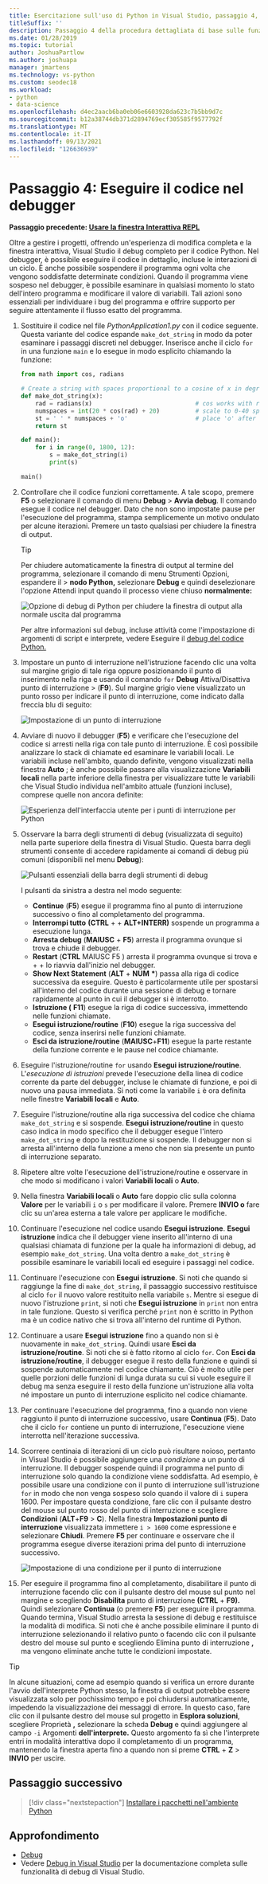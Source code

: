 ```yaml
---
title: Esercitazione sull'uso di Python in Visual Studio, passaggio 4, esecuzione del debug
titleSuffix: ''
description: Passaggio 4 della procedura dettagliata di base sulle funzionalità di Visual Studio, dedicato a come eseguire il codice Python nel debugger.
ms.date: 01/28/2019
ms.topic: tutorial
author: JoshuaPartlow
ms.author: joshuapa
manager: jmartens
ms.technology: vs-python
ms.custom: seodec18
ms.workload:
- python
- data-science
ms.openlocfilehash: d4ec2aacb6ba0eb06e6603928da623c7b5bb9d7c
ms.sourcegitcommit: b12a38744db371d2894769ecf305585f9577792f
ms.translationtype: MT
ms.contentlocale: it-IT
ms.lasthandoff: 09/13/2021
ms.locfileid: "126636939"
---
```

# <a name="step-4-run-code-in-the-debugger"></a>Passaggio 4: Eseguire il codice nel debugger

**Passaggio precedente: [Usare la finestra Interattiva REPL](tutorial-working-with-python-in-visual-studio-step-03-interactive-repl.md)**

Oltre a gestire i progetti, offrendo un'esperienza di modifica completa e la finestra interattiva, Visual Studio il debug completo per il codice Python.  Nel debugger, è possibile eseguire il codice in dettaglio, incluse le interazioni di un ciclo. È anche possibile sospendere il programma ogni volta che vengono soddisfatte determinate condizioni. Quando il programma viene sospeso nel debugger, è possibile esaminare in qualsiasi momento lo stato dell'intero programma e modificare il valore di variabili. Tali azioni sono essenziali per individuare i bug del programma e offrire supporto per seguire attentamente il flusso esatto del programma.

1. Sostituire il codice nel file *PythonApplication1.py* con il codice seguente. Questa variante del codice espande `make_dot_string` in modo da poter esaminare i passaggi discreti nel debugger. Inserisce anche il ciclo `for` in una funzione `main` e lo esegue in modo esplicito chiamando la funzione:

    ```python
    from math import cos, radians

    # Create a string with spaces proportional to a cosine of x in degrees
    def make_dot_string(x):
        rad = radians(x)                             # cos works with radians
        numspaces = int(20 * cos(rad) + 20)          # scale to 0-40 spaces
        st = ' ' * numspaces + 'o'                   # place 'o' after the spaces
        return st

    def main():
        for i in range(0, 1800, 12):
            s = make_dot_string(i)
            print(s)

    main()
    ```

1. Controllare che il codice funzioni correttamente. A tale scopo, premere **F5** o selezionare il comando di menu **Debug** > **Avvia debug**. Il comando esegue il codice nel debugger. Dato che non sono impostate pause per l'esecuzione del programma, stampa semplicemente un motivo ondulato per alcune iterazioni. Premere un tasto qualsiasi per chiudere la finestra di output.

    > [!Tip]
    > Per chiudere automaticamente la finestra di output al termine del programma, selezionare il comando di menu Strumenti Opzioni, espandere il  >   **nodo Python,** selezionare **Debug** e quindi deselezionare l'opzione Attendi input quando il processo viene chiuso **normalmente:**
    >
    > ![Opzione di debug di Python per chiudere la finestra di output alla normale uscita dal programma](media/vs-getting-started-python-22-debugging5.png)
    >
    > Per altre informazioni sul debug, incluse attività come l'impostazione di argomenti di script e interprete, vedere Eseguire il [debug del codice Python.](debugging-python-in-visual-studio.md)

1. Impostare un punto di interruzione nell'istruzione facendo clic una volta sul margine grigio di tale riga oppure posizionando il punto di inserimento nella riga e usando il comando `for` **Debug** Attiva/Disattiva punto di interruzione  >   (**F9**). Sul margine grigio viene visualizzato un punto rosso per indicare il punto di interruzione, come indicato dalla freccia blu di seguito:

    ![Impostazione di un punto di interruzione](media/vs-getting-started-python-18-debugging1.png)

1. Avviare di nuovo il debugger (**F5**) e verificare che l'esecuzione del codice si arresti nella riga con tale punto di interruzione. È così possibile analizzare lo stack di chiamate ed esaminare le variabili locali. Le variabili incluse nell'ambito, quando definite, vengono visualizzati nella finestra **Auto** ; è anche possibile passare alla visualizzazione **Variabili locali** nella parte inferiore della finestra per visualizzare tutte le variabili che Visual Studio individua nell'ambito attuale (funzioni incluse), comprese quelle non ancora definite:

    ![Esperienza dell'interfaccia utente per i punti di interruzione per Python](media/vs-getting-started-python-19-debugging2b.png)

1. Osservare la barra degli strumenti di debug (visualizzata di seguito) nella parte superiore della finestra di Visual Studio. Questa barra degli strumenti consente di accedere rapidamente ai comandi di debug più comuni (disponibili nel menu **Debug**):

    ![Pulsanti essenziali della barra degli strumenti di debug](media/vs-getting-started-python-20-debugging3.png)

    I pulsanti da sinistra a destra nel modo seguente:
    - **Continue** (**F5**) esegue il programma fino al punto di interruzione successivo o fino al completamento del programma.
    - **Interrompi tutto** **(CTRL** +  + **ALT+INTERR)** sospende un programma a esecuzione lunga.
    - **Arresta debug** (**MAIUSC** + **F5**) arresta il programma ovunque si trova e chiude il debugger.
    - **Restart** (**CTRL** MAIUSC F5 ) arresta il programma ovunque si trova e +  + lo riavvia dall'inizio nel debugger.
    - **Show Next Statement** (**ALT** + **NUM** **&#42;**) passa alla riga di codice successiva da eseguire. Questo è particolarmente utile per spostarsi all'interno del codice durante una sessione di debug e tornare rapidamente al punto in cui il debugger si è interrotto.
    - **Istruzione (** **F11**) esegue la riga di codice successiva, immettendo nelle funzioni chiamate.
    - **Esegui istruzione/routine** (**F10**) esegue la riga successiva del codice, senza inserirsi nelle funzioni chiamate.
    - **Esci da istruzione/routine** (**MAIUSC**+**F11**) esegue la parte restante della funzione corrente e le pause nel codice chiamante.

1. Eseguire l'istruzione/routine `for` usando **Esegui istruzione/routine**. L'*esecuzione di istruzioni* prevede l'esecuzione della linea di codice corrente da parte del debugger, incluse le chiamate di funzione, e poi di nuovo una pausa immediata. Si noti come la variabile `i` è ora definita nelle finestre **Variabili locali** e **Auto**.

1. Eseguire l'istruzione/routine alla riga successiva del codice che chiama `make_dot_string` e si sospende. **Esegui istruzione/routine** in questo caso indica in modo specifico che il debugger esegue l'intero `make_dot_string` e dopo la restituzione si sospende. Il debugger non si arresta all'interno della funzione a meno che non sia presente un punto di interruzione separato.

1. Ripetere altre volte l'esecuzione dell'istruzione/routine e osservare in che modo si modificano i valori **Variabili locali** o **Auto**.

1. Nella finestra **Variabili locali** o **Auto** fare doppio clic sulla colonna **Valore** per le variabili `i` o `s` per modificare il valore. Premere **INVIO o** fare clic su un'area esterna a tale valore per applicare le modifiche.

1. Continuare l'esecuzione nel codice usando **Esegui istruzione**. **Esegui istruzione** indica che il debugger viene inserito all'interno di una qualsiasi chiamata di funzione per la quale ha informazioni di debug, ad esempio `make_dot_string`. Una volta dentro a `make_dot_string` è possibile esaminare le variabili locali ed eseguire i passaggi nel codice.

1. Continuare l'esecuzione con **Esegui istruzione**. Si noti che quando si raggiunge la fine di `make_dot_string`, il passaggio successivo restituisce al ciclo `for` il nuovo valore restituito nella variabile `s`. Mentre si esegue di nuovo l'istruzione `print`, si noti che **Esegui istruzione** in `print` non entra in tale funzione. Questo si verifica perché `print` non è scritto in Python ma è un codice nativo che si trova all'interno del runtime di Python.

1. Continuare a usare **Esegui istruzione** fino a quando non si è nuovamente in `make_dot_string`. Quindi usare **Esci da istruzione/routine**. Si noti che si è fatto ritorno al ciclo `for`. Con **Esci da istruzione/routine**, il debugger esegue il resto della funzione e quindi si sospende automaticamente nel codice chiamante. Ciò è molto utile per quelle porzioni delle funzioni di lunga durata su cui si vuole eseguire il debug ma senza eseguire il resto della funzione un'istruzione alla volta né impostare un punto di interruzione esplicito nel codice chiamante.

1. Per continuare l'esecuzione del programma, fino a quando non viene raggiunto il punto di interruzione successivo, usare **Continua** (**F5**). Dato che il ciclo `for` contiene un punto di interruzione, l'esecuzione viene interrotta nell'iterazione successiva.

1. Scorrere centinaia di iterazioni di un ciclo può risultare noioso, pertanto in Visual Studio è possibile aggiungere una *condizione* a un punto di interruzione. Il debugger sospende quindi il programma nel punto di interruzione solo quando la condizione viene soddisfatta. Ad esempio, è possibile usare una condizione con il punto di interruzione sull'istruzione `for` in modo che non venga sospeso solo quando il valore di `i` supera 1600. Per impostare questa condizione, fare clic con il pulsante destro del mouse sul punto rosso del punto di interruzione e scegliere **Condizioni** (**ALT**+**F9** > **C**). Nella finestra **Impostazioni punto di interruzione** visualizzata immettere `i > 1600` come espressione e selezionare **Chiudi**. Premere **F5** per continuare e osservare che il programma esegue diverse iterazioni prima del punto di interruzione successivo.

    ![Impostazione di una condizione per il punto di interruzione](media/vs-getting-started-python-21-debugging4.png)

1. Per eseguire il programma fino al completamento, disabilitare il punto di interruzione facendo clic con il pulsante destro del mouse sul punto nel margine e scegliendo **Disabilita** punto di interruzione **(CTRL** + **F9).** Quindi selezionare **Continua** (o premere **F5**) per eseguire il programma. Quando termina, Visual Studio arresta la sessione di debug e restituisce la modalità di modifica. Si noti che è anche possibile eliminare il punto di interruzione selezionando il relativo punto o facendo clic con il pulsante destro del mouse sul punto e scegliendo Elimina punto di interruzione **,** ma vengono eliminate anche tutte le condizioni impostate.

> [!Tip]
> In alcune situazioni, come ad esempio quando si verifica un errore durante l'avvio dell'interprete Python stesso, la finestra di output potrebbe essere visualizzata solo per pochissimo tempo e poi chiudersi automaticamente, impedendo la visualizzazione dei messaggi di errore. In questo caso, fare clic con il pulsante destro del mouse sul progetto in **Esplora soluzioni**, scegliere Proprietà **,** selezionare la scheda **Debug** e quindi aggiungere al campo `-i` Argomenti **dell'interprete.** Questo argomento fa sì che l'interprete entri in modalità interattiva dopo il completamento di un programma, mantenendo la finestra aperta fino a quando non si preme **CTRL** + **Z**  >  **INVIO** per uscire.

## <a name="next-step"></a>Passaggio successivo

> [!div class="nextstepaction"]
> [Installare i pacchetti nell'ambiente Python](tutorial-working-with-python-in-visual-studio-step-05-installing-packages.md)

## <a name="go-deeper"></a>Approfondimento

- [Debug](debugging-python-in-visual-studio.md)
- Vedere [Debug in Visual Studio](../debugger/debugger-feature-tour.md) per la documentazione completa sulle funzionalità di debug di Visual Studio.
